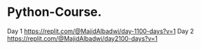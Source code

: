 # Python-Course.
Day 1
https://replit.com/@MajidAlbadwi/day-1100-days?v=1
Day 2 
https://replit.com/@MajidAlbadwi/day2100-days?v=1
